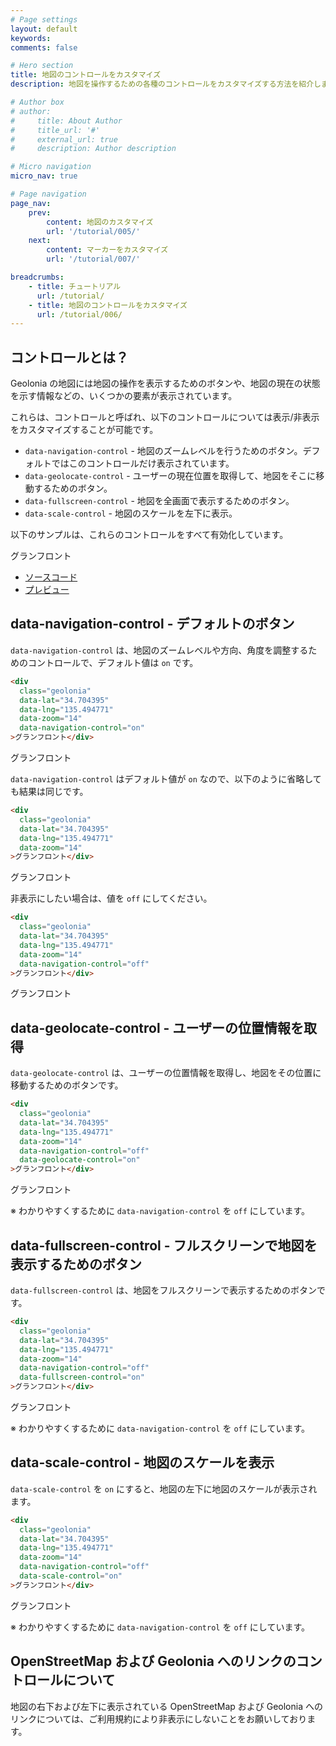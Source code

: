 ```yaml
---
# Page settings
layout: default
keywords:
comments: false

# Hero section
title: 地図のコントロールをカスタマイズ
description: 地図を操作するための各種のコントロールをカスタマイズする方法を紹介します。

# Author box
# author:
#     title: About Author
#     title_url: '#'
#     external_url: true
#     description: Author description

# Micro navigation
micro_nav: true

# Page navigation
page_nav:
    prev:
        content: 地図のカスタマイズ
        url: '/tutorial/005/'
    next:
        content: マーカーをカスタマイズ
        url: '/tutorial/007/'

breadcrumbs:
    - title: チュートリアル
      url: /tutorial/
    - title: 地図のコントロールをカスタマイズ
      url: /tutorial/006/
---
```


## コントロールとは？

Geolonia の地図には地図の操作を表示するためのボタンや、地図の現在の状態を示す情報などの、いくつかの要素が表示されています。

これらは、コントロールと呼ばれ、以下のコントロールについては表示/非表示をカスタマイズすることが可能です。

* `data-navigation-control` - 地図のズームレベルを行うためのボタン。デフォルトではこのコントロールだけ表示されています。
* `data-geolocate-control` - ユーザーの現在位置を取得して、地図をそこに移動するためのボタン。
* `data-fullscreen-control` - 地図を全画面で表示するためのボタン。
* `data-scale-control` - 地図のスケールを左下に表示。

以下のサンプルは、これらのコントロールをすべて有効化しています。

<div
  class="geolonia"
  data-lat="34.704395"
  data-lng="135.494771"
  data-zoom="14"
  data-navigation-control="on"
  data-geolocate-control="on"
  data-fullscreen-control="on"
  data-scale-control="on"
>グランフロント</div>

* [ソースコード](https://github.com/geolonia/docs.geolonia.com/blob/master/examples/6-1.html)
* [プレビュー](/examples/6-1.html)

## data-navigation-control - デフォルトのボタン

`data-navigation-control` は、地図のズームレベルや方向、角度を調整するためのコントロールで、デフォルト値は `on` です。

```html
<div
  class="geolonia"
  data-lat="34.704395"
  data-lng="135.494771"
  data-zoom="14"
  data-navigation-control="on"
>グランフロント</div>
```

<div
  class="geolonia"
  data-lat="34.704395"
  data-lng="135.494771"
  data-zoom="14"
  data-navigation-control="on"
>グランフロント</div>

`data-navigation-control` はデフォルト値が `on` なので、以下のように省略しても結果は同じです。

```html
<div
  class="geolonia"
  data-lat="34.704395"
  data-lng="135.494771"
  data-zoom="14"
>グランフロント</div>
```

<div
  class="geolonia"
  data-lat="34.704395"
  data-lng="135.494771"
  data-zoom="14"
>グランフロント</div>

非表示にしたい場合は、値を `off` にしてください。

```html
<div
  class="geolonia"
  data-lat="34.704395"
  data-lng="135.494771"
  data-zoom="14"
  data-navigation-control="off"
>グランフロント</div>
```

<div
  class="geolonia"
  data-lat="34.704395"
  data-lng="135.494771"
  data-zoom="14"
  data-navigation-control="off"
>グランフロント</div>

## data-geolocate-control - ユーザーの位置情報を取得

`data-geolocate-control` は、ユーザーの位置情報を取得し、地図をその位置に移動するためのボタンです。

```html
<div
  class="geolonia"
  data-lat="34.704395"
  data-lng="135.494771"
  data-zoom="14"
  data-navigation-control="off"
  data-geolocate-control="on"
>グランフロント</div>
```

<div
  class="geolonia"
  data-lat="34.704395"
  data-lng="135.494771"
  data-zoom="14"
  data-navigation-control="off"
  data-geolocate-control="on"
>グランフロント</div>

※ わかりやすくするために `data-navigation-control` を `off` にしています。

## data-fullscreen-control - フルスクリーンで地図を表示するためのボタン

`data-fullscreen-control` は、地図をフルスクリーンで表示するためのボタンです。

```html
<div
  class="geolonia"
  data-lat="34.704395"
  data-lng="135.494771"
  data-zoom="14"
  data-navigation-control="off"
  data-fullscreen-control="on"
>グランフロント</div>
```

<div
  class="geolonia"
  data-lat="34.704395"
  data-lng="135.494771"
  data-zoom="14"
  data-navigation-control="off"
  data-fullscreen-control="on"
>グランフロント</div>

※ わかりやすくするために `data-navigation-control` を `off` にしています。

## data-scale-control - 地図のスケールを表示

`data-scale-control` を `on` にすると、地図の左下に地図のスケールが表示されます。

```html
<div
  class="geolonia"
  data-lat="34.704395"
  data-lng="135.494771"
  data-zoom="14"
  data-navigation-control="off"
  data-scale-control="on"
>グランフロント</div>
```

<div
  class="geolonia"
  data-lat="34.704395"
  data-lng="135.494771"
  data-zoom="14"
  data-navigation-control="off"
  data-scale-control="on"
>グランフロント</div>

※ わかりやすくするために `data-navigation-control` を `off` にしています。

## OpenStreetMap および Geolonia へのリンクのコントロールについて

地図の右下および左下に表示されている OpenStreetMap および Geolonia へのリンクについては、ご利用規約により非表示にしないことをお願いしております。
